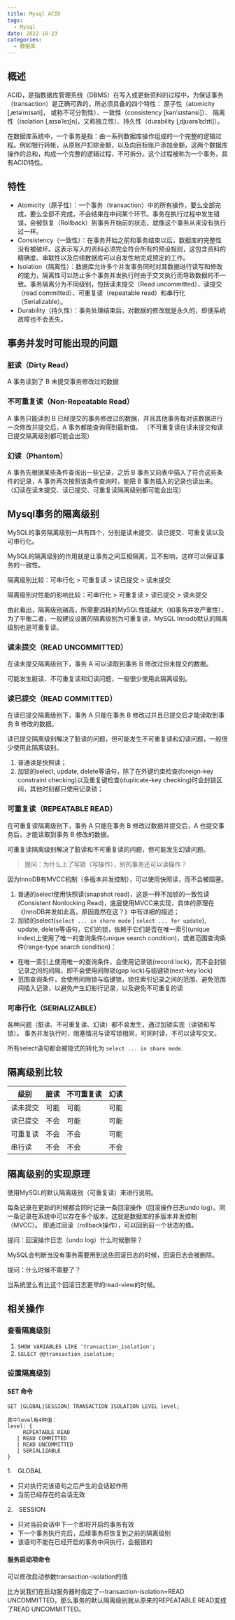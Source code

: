 ```yaml
---
title: Mysql ACID
tags:
  - Mysql
date: 2022-10-23
categories:
  - 数据库
---
```


## 概述

ACID，是指数据库管理系统（DBMS）在写入或更新资料的过程中，为保证事务（transaction）是正确可靠的，所必须具备的四个特性：
原子性（atomicity [ˌætəˈmɪsəti]， 或称不可分割性）、一致性（consistency [kənˈsɪstənsi]）、
隔离性（isolation [ˌaɪsəˈleɪʃn]，又称独立性）、持久性（durability [ˌdjʊərəˈbɪlɪti]）。

在数据库系统中，一个事务是指：由一系列数据库操作组成的一个完整的逻辑过程。例如银行转帐，从原账户扣除金额，以及向目标账户添加金额，这两个数据库操作的总和，构成一个完整的逻辑过程，不可拆分。这个过程被称为一个事务，具有ACID特性。

## 特性

- Atomicity（原子性）：一个事务（transaction）中的所有操作，要么全部完成，要么全部不完成，不会结束在中间某个环节。事务在执行过程中发生错误，会被恢复（Rollback）到事务开始前的状态，就像这个事务从来没有执行过一样。
- Consistency（一致性）：在事务开始之前和事务结束以后，数据库的完整性没有被破坏。这表示写入的资料必须完全符合所有的预设规则，这包含资料的精确度、串联性以及后续数据库可以自发性地完成预定的工作。
- Isolation（隔离性）：数据库允许多个并发事务同时对其数据进行读写和修改的能力，隔离性可以防止多个事务并发执行时由于交叉执行而导致数据的不一致。事务隔离分为不同级别，包括读未提交（Read
  uncommitted）、读提交（read committed）、可重复读（repeatable read）和串行化（Serializable）。
- Durability（持久性）：事务处理结束后，对数据的修改就是永久的，即便系统故障也不会丢失。

## 事务并发时可能出现的问题

### 脏读（Dirty Read）

A 事务读到了 B 未提交事务修改过的数据

### 不可重复读（Non-Repeatable Read）

A 事务只能读到 B 已经提交的事务修改过的数据，并且其他事务每对该数据进行一次修改并提交后，A 事务都能查询得到最新值。
（不可重复读在读未提交和读已提交隔离级别都可能会出现）

### 幻读（Phantom）

A 事务先根据某些条件查询出一些记录，之后 B 事务又向表中插入了符合这些条件的记录，A 事务再次按照该条件查询时，能把 B 事务插入的记录也读出来。
（幻读在读未提交、读已提交、可重复读隔离级别都可能会出现）

## Mysql事务的隔离级别

MySQL的事务隔离级别一共有四个，分别是读未提交、读已提交、可重复读以及可串行化。

MySQL的隔离级别的作用就是让事务之间互相隔离，互不影响，这样可以保证事务的一致性。

隔离级别比较：可串行化 > 可重复读 > 读已提交 > 读未提交

隔离级别对性能的影响比较：可串行化 > 可重复读 > 读已提交 > 读未提交

由此看出，隔离级别越高，所需要消耗的MySQL性能越大（如事务并发严重性），为了平衡二者，一般建议设置的隔离级别为可重复读，MySQL Innodb默认的隔离级别也是可重复读。

### 读未提交（READ UNCOMMITTED）
在读未提交隔离级别下，事务 A 可以读取到事务 B 修改过但未提交的数据。

可能发生脏读、不可重复读和幻读问题，一般很少使用此隔离级别。
### 读已提交（READ COMMITTED）
在读已提交隔离级别下，事务 A 只能在事务 B 修改过并且已提交后才能读取到事务 B 修改的数据。  

读已提交隔离级别解决了脏读的问题，但可能发生不可重复读和幻读问题，一般很少使用此隔离级别。


1. 普通读是快照读；
2. 加锁的select, update, delete等语句，除了在外键约束检查(foreign-key constraint checking)以及重复键检查(duplicate-key checking)时会封锁区间，其他时刻都只使用记录锁；

### 可重复读（REPEATABLE READ）
在可重复读隔离级别下，事务 A 只能在事务 B 修改过数据并提交后，A 也提交事务后，才能读取到事务 B 修改的数据。

可重复读隔离级别解决了脏读和不可重复读的问题，但可能发生幻读问题。

> 提问：为什么上了写锁（写操作），别的事务还可以读操作？

因为InnoDB有MVCC机制（多版本并发控制），可以使用快照读，而不会被阻塞。

1. 普通的select使用快照读(snapshot read)，这是一种不加锁的一致性读(Consistent Nonlocking Read)，底层使用MVCC来实现，具体的原理在《InnoDB并发如此高，原因竟然在这？》中有详细的描述；
2. 加锁的select(`select ... in share mode` | `select ... for update`), update, delete等语句，它们的锁，依赖于它们是否在唯一索引(unique index)上使用了唯一的查询条件(unique search condition)，或者范围查询条件(range-type search condition)：
- 在唯一索引上使用唯一的查询条件，会使用记录锁(record lock)，而不会封锁记录之间的间隔，即不会使用间隙锁(gap lock)与临键锁(next-key lock)
- 范围查询条件，会使用间隙锁与临键锁，锁住索引记录之间的范围，避免范围间插入记录，以避免产生幻影行记录，以及避免不可重复的读

### 可串行化（SERIALIZABLE）
各种问题（脏读、不可重复读、幻读）都不会发生，通过加锁实现（读锁和写锁）。
事务并发执行时，阻塞情况与读写锁相同，可同时读，不可以读写交叉。

所有select语句都会被隐式的转化为 `select ... in share mode`.

## 隔离级别比较

| 级别 | 脏读 | 不可重复读 | 幻读  |
|------|---|----|-----|
| 读未提交 | 可能 | 可能 | 可能  |
| 读已提交 | 不会 | 可能 | 可能  |
| 可重复读 | 不会 | 不会 | 可能  |
| 串行读 | 不会 | 不会 | 不会  |

## 隔离级别的实现原理

使用MySQL的默认隔离级别（可重复读）来进行说明。

每条记录在更新的时候都会同时记录一条回滚操作（回滚操作日志undo log）。同一条记录在系统中可以存在多个版本，这就是数据库的多版本并发控制（MVCC）。
即通过回滚（rollback操作），可以回到前一个状态的值。

提问：回滚操作日志（undo log）什么时候删除？

MySQL会判断当没有事务需要用到这些回滚日志的时候，回滚日志会被删除。

提问：什么时候不需要了？

当系统里么有比这个回滚日志更早的read-view的时候。

## 相关操作
### 查看隔离级别
1. `SHOW VARIABLES LIKE 'transaction_isolation';`
2. `SELECT @@transaction_isolation;`
### 设置隔离级别
#### SET 命令
`SET [GLOBAL|SESSION] TRANSACTION ISOLATION LEVEL level;`
```
其中level有4种值：
level: {
     REPEATABLE READ
   | READ COMMITTED
   | READ UNCOMMITTED
   | SERIALIZABLE
}
```
1.　GLOBAL
- 只对执行完该语句之后产生的会话起作用  
- 当前已经存在的会话无效

2.　SESSION
- 只对当前会话中下一个即将开启的事务有效  
- 下一个事务执行完后，后续事务将恢复到之前的隔离级别  
- 该语句不能在已经开启的事务中间执行，会报错的 

#### 服务启动项命令
可以修改启动参数transaction-isolation的值

比方说我们在启动服务器时指定了--transaction-isolation=READ UNCOMMITTED，那么事务的默认隔离级别就从原来的REPEATABLE READ变成了READ UNCOMMITTED。